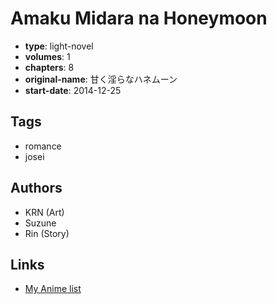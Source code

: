 # Amaku Midara na Honeymoon

-   **type**: light-novel
-   **volumes**: 1
-   **chapters**: 8
-   **original-name**: 甘く淫らなハネムーン
-   **start-date**: 2014-12-25

## Tags

-   romance
-   josei

## Authors

-   KRN (Art)
-   Suzune
-   Rin (Story)

## Links

-   [My Anime list](https://myanimelist.net/manga/104706/Amaku_Midara_na_Honeymoon)
